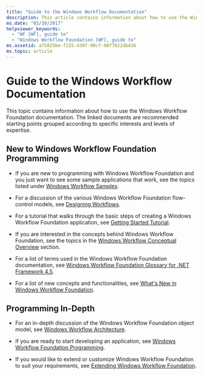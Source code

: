 ```yaml
---
title: "Guide to the Windows Workflow Documentation"
description: This article contains information about how to use the Windows Workflow Foundation documentation, grouped according to interests and levels of expertise.
ms.date: "03/30/2017"
helpviewer_keywords: 
  - "WF [WF], guide to"
  - "Windows Workflow Foundation [WF], guide to"
ms.assetid: a75025be-f225-430f-90cf-98f7022db436
ms.topic: article
---
```

# Guide to the Windows Workflow Documentation

This topic contains information about how to use the Windows Workflow Foundation documentation. The linked documents are recommended starting points grouped according to specific interests and levels of expertise.  
  
## New to Windows Workflow Foundation Programming  
  
- If you are new to programming with Windows Workflow Foundation and you just want to see some sample applications that work, see the topics listed under [Windows Workflow Samples](./samples/index.md).  
  
- For a discussion of the various Windows Workflow Foundation flow-control models, see [Designing Workflows](designing-workflows.md).  
  
- For a tutorial that walks through the basic steps of creating a Windows Workflow Foundation application, see [Getting Started Tutorial](getting-started-tutorial.md).  
  
- If you are interested in the concepts behind Windows Workflow Foundation, see the topics in the [Windows Workflow Conceptual Overview](conceptual-overview.md) section.  
  
- For a list of terms used in the Windows Workflow Foundation documentation, see [Windows Workflow Foundation Glossary for .NET Framework 4.5](glossary.md).  
  
- For a list of new concepts and functionalities, see [What's New in Windows Workflow Foundation](whats-new.md).  
  
## Programming In-Depth  
  
- For an in-depth discussion of the Windows Workflow Foundation object model, see [Windows Workflow Architecture](architecture.md).  
  
- If you are ready to start developing an application, see [Windows Workflow Foundation Programming](programming.md).  
  
- If you would like to extend or customize Windows Workflow Foundation to suit your requirements, see [Extending Windows Workflow Foundation](extend.md).
